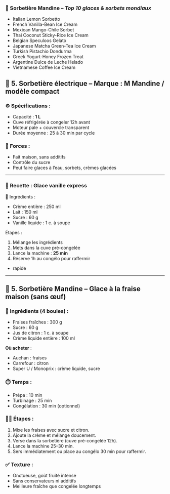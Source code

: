 ### 🍨 Sorbetière Mandine – *Top 10 glaces & sorbets mondiaux*

- Italian Lemon Sorbetto
- French Vanilla-Bean Ice Cream
- Mexican Mango-Chile Sorbet
- Thai Coconut Sticky-Rice Ice Cream
- Belgian Speculoos Gelato
- Japanese Matcha Green-Tea Ice Cream
- Turkish Pistachio Dondurma
- Greek Yogurt-Honey Frozen Treat
- Argentine Dulce de Leche Helado
- Vietnamese Coffee Ice Cream

## 🍨 5. Sorbetière électrique – **Marque : M Mandine / modèle compact**

### ⚙️ Spécifications :

- Capacité : **1 L**
- Cuve réfrigérée à congeler 12h avant
- Moteur pale + couvercle transparent
- Durée moyenne : 25 à 30 min par cycle

### 💪 Forces :

- Fait maison, sans additifs
- Contrôle du sucre
- Peut faire glaces à l’eau, sorbets, crèmes glacées

------

### 🍦 Recette : **Glace vanille express**

🛒 Ingrédients :

- Crème entière : 250 ml
- Lait : 150 ml
- Sucre : 60 g
- Vanille liquide : 1 c. à soupe

Étapes :

1. Mélange les ingrédients
2. Mets dans la cuve pré-congelée
3. Lance la machine : **25 min**
4. Réserve 1h au congélo pour raffermir

- rapide

------

## 🍨 5. Sorbetière Mandine – **Glace à la fraise maison (sans œuf)**

### 🛒 Ingrédients (4 boules) :

- Fraises fraîches : 300 g
- Sucre : 60 g
- Jus de citron : 1 c. à soupe
- Crème liquide entière : 100 ml

**Où acheter** :

- Auchan : fraises
- Carrefour : citron
- Super U / Monoprix : crème liquide, sucre

### ⏱️ Temps :

- Prépa : 10 min
- Turbinage : 25 min
- Congélation : 30 min (optionnel)

### 🧑‍🍳 Étapes :

1. Mixe les fraises avec sucre et citron.
2. Ajoute la crème et mélange doucement.
3. Verse dans la sorbetière (cuve pré-congelée 12h).
4. Lance la machine 25–30 min.
5. Sers immédiatement ou place au congélo 30 min pour raffermir.

### ✅ Texture :

- Onctueuse, goût fruité intense
- Sans conservateurs ni additifs
- Meilleure fraîche que congelée longtemps